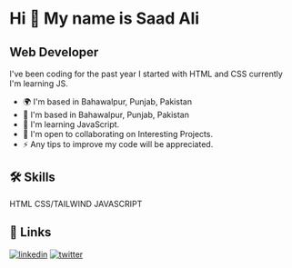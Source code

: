 
# Hi 👋 My name is Saad Ali


## Web Developer
I've been coding for the past year I started with HTML and CSS currently I'm learning JS.

- 🌍  I'm based in Bahawalpur, Punjab, Pakistan
- 🚀  I'm based in Bahawalpur, Punjab, Pakistan
- 🧠  I'm learning JavaScript.
- 🤝  I'm open to collaborating on Interesting Projects.
- ⚡  Any tips to improve my code will be appreciated.


## 🛠 Skills
HTML
CSS/TAILWIND
JAVASCRIPT


## 🔗 Links
[![linkedin](https://img.shields.io/badge/linkedin-0A66C2?style=for-the-badge&logo=linkedin&logoColor=white)](https://www.linkedin.com/in/saad-ali-2a0a55202/)
[![twitter](https://img.shields.io/badge/twitter-1DA1F2?style=for-the-badge&logo=twitter&logoColor=white)](https://twitter.com/saadborg)


